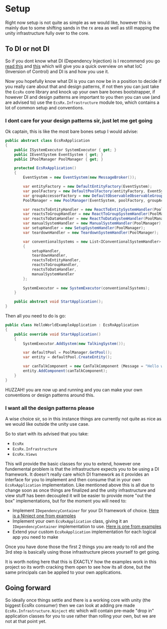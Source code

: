 # Setup

Right now setup is not quite as simple as we would like, however this is mainly due to some shifting sands in the rx area as well as still mapping the unity infrastructure fully over to the core.

## To DI or not DI

So if you dont know what DI (Dependency Injection) is I recommend you go [read this](https://grofit.gitbooks.io/development-for-winners/content/development/dependency-patterns/dependency-injection.html) and [this](https://grofit.gitbooks.io/development-for-winners/content/development/dependency-patterns/inversion-of-control.html) which will give you a quick overview on what IoC (Inversion of Control) and DI is and how you use it.

Now you hopefully know what DI is you can now be in a position to decide if you really care about that and design patterns, if not then you can just take the `EcsRx` core library and knock up your own bare bones bootstrapper, if however DI and design patterns are important to you then you can use (and are advised to) use the `EcsRx.Infrastructure` module too, which contains a lot of common setup and conventions.

### I dont care for your design patterns sir, just let me get going

Ok captain, this is like the most bare bones setup I would advise:

```csharp
public abstract class EcsRxApplication
{
	public ISystemExecutor SystemExecutor { get; }
	public IEventSystem EventSystem { get; }
	public IPoolManager PoolManager { get; }

	protected EcsRxApplication()
	{
		EventSystem = new EventSystem(new MessageBroker());

		var entityFactory = new DefaultEntityFactory(EventSystem);
		var poolFactory = new DefaultPoolFactory(entityFactory, EventSystem);
		var groupAccessorFactory = new DefaultObservableObservableGroupFactory(EventSystem);
		PoolManager = new PoolManager(EventSystem, poolFactory, groupAccessorFactory);

		var reactsToEntityHandler = new ReactToEntitySystemHandler(PoolManager);
		var reactsToGroupHandler = new ReactToGroupSystemHandler(PoolManager);
		var reactsToDataHandler = new ReactToDataSystemHandler(PoolManager);
		var manualSystemHandler = new ManualSystemHandler(PoolManager);
		var setupHandler = new SetupSystemHandler(PoolManager);
		var teardownHandler = new TeardownSystemHandler(PoolManager);

		var conventionalSystems = new List<IConventionalSystemHandler>
		{
			setupHandler,
			teardownHandler,
			reactsToEntityHandler,
			reactsToGroupHandler,
			reactsToDataHandler,
			manualSystemHandler
		};
		
		SystemExecutor = new SystemExecutor(conventionalSystems);
	}

	public abstract void StartApplication();
}
```

Then all you need to do is go:

```csharp
public class HelloWorldExampleApplication : EcsRxApplication
{
	public override void StartApplication()
	{
		SystemExecutor.AddSystem(new TalkingSystem());

		var defaultPool = PoolManager.GetPool();
		var entity = defaultPool.CreateEntity();

		var canTalkComponent = new CanTalkComponent {Message = "Hello world"};
		entity.AddComponent(canTalkComponent);
	}
}
```

HUZZAH! you are now up and running and you can make your own conventions or design patterns around this.

### I want all the design patterns please

A wise choice sir, so in this instance things are currently not quite as nice as we would like outside the unity use case.

So to start with its advised that you take:

- `EcsRx`
- `EcsRx.Infrastructure`
- `EcsRx.Views`

This will provide the basic classes for you to extend, however one fundemental problem is that the infrastructure expects you to be using a DI framework. It doesn't really care which DI framework as it provides an interface for you to implement and then consume that in your own `EcsRxApplication` implementation. Like mentioned above this is all due to change soon as once things are finalized and the unity infrastructure and view stuff has been decoupled it will be easier to provide more "out the box" implementations, but for the moment you will need to:

- Implement `IDependencyContainer` for your DI framework of choice. [Here is a Ninject one from examples](https://github.com/EcsRx/ecsrx/blob/master/src/EcsRx.Examples/Dependencies/NinjectDependencyContainer.cs)
- Implement your own `EcsRxApplication` class, giving it an `IDependencyContainer` implementation to use. [Here is one from examples](https://github.com/EcsRx/ecsrx/blob/master/src/EcsRx.Examples/Application/EcsRxConsoleApplication.cs)
- Extend your custom `EcsRxApplication` implementation for each logical app you need to make

Once you have done those the first 2 things you are ready to roll and the 3rd step is basically using those infrastructure pieces yourself to get going.

It is worth noting here that this is EXACTLY how the examples work in this project so its worth cracking them open to see how its all done, but the same principals can be applied to your own applications.

## Going forward

So ideally once things settle and there is a working core with unity (the biggest EcsRx consumer) then we can look at adding pre made `EcsRx.Infrastructure.Ninject` etc which will contain pre-made "drop in" application classes for you to use rather than rolling your own, but we are not at that point yet.
